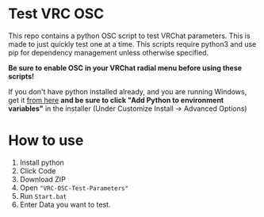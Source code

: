 # Test VRC OSC
This repo contains a python OSC script to test VRChat parameters. This is made to just quickly test one at a time.
This scripts require python3 and use pip for dependency management unless otherwise specified.

**Be sure to enable OSC in your VRChat radial menu before using these scripts!**

If you don't have python installed already, and you are running Windows, get it [from here](https://www.python.org/ftp/python/3.10.6/python-3.10.6-amd64.exe) **and be sure to click "Add Python to environment variables"** in the installer (Under Customize Install -> Advanced Options)

# How to use
1) Install python
2) Click Code 
3) Download ZIP
4) Open `"VRC-OSC-Test-Parameters"`
5) Run `Start.bat`
6) Enter Data you want to test.